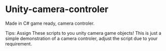 # Unity-camera-controler
Made in C# game ready, camera controler.

Tips: Assign These scripts to you unity camera game objects!
      This is just a simple demonstration of a camera controler, adjust the script due to your requirement.
